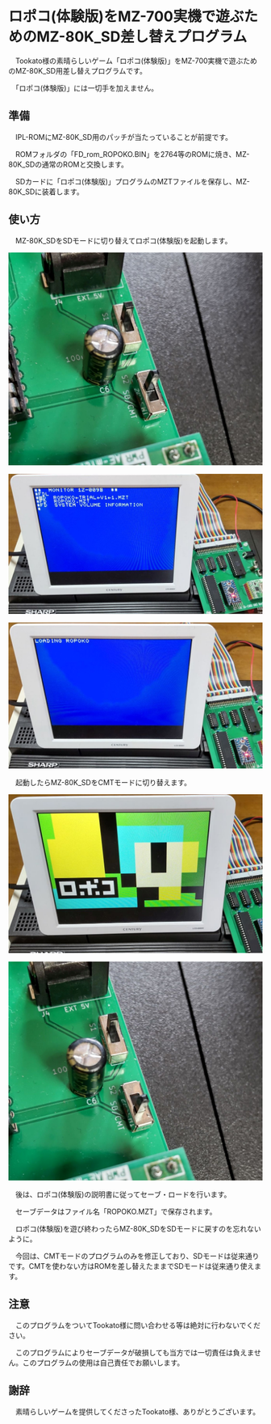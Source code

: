 # ロポコ(体験版)をMZ-700実機で遊ぶためのMZ-80K_SD差し替えプログラム

　Tookato様の素晴らしいゲーム「ロポコ(体験版)」をMZ-700実機で遊ぶためのMZ-80K_SD用差し替えプログラムです。

　「ロポコ(体験版)」には一切手を加えません。

## 準備
　IPL-ROMにMZ-80K_SD用のパッチが当たっていることが前提です。

　ROMフォルダの「FD_rom_ROPOKO.BIN」を2764等のROMに焼き、MZ-80K_SDの通常のROMと交換します。

　SDカードに「ロポコ(体験版)」プログラムのMZTファイルを保存し、MZ-80K_SDに装着します。

## 使い方
　MZ-80K_SDをSDモードに切り替えてロポコ(体験版)を起動します。

![SDモード](https://github.com/yanataka60/MZ-80K_SD_ROPOKO/blob/main/JPEG/SD%E3%83%A2%E3%83%BC%E3%83%89.JPG)

![ファイル選択](https://github.com/yanataka60/MZ-80K_SD_ROPOKO/blob/main/JPEG/%E3%83%AD%E3%83%9D%E3%82%B3(%E4%BD%93%E9%A8%93%E7%89%88)%E3%82%92%E9%81%B8%E6%8A%9E.JPG)

![LOADING](https://github.com/yanataka60/MZ-80K_SD_ROPOKO/blob/main/JPEG/LOADING.JPG)

　起動したらMZ-80K_SDをCMTモードに切り替えます。

![起動](https://github.com/yanataka60/MZ-80K_SD_ROPOKO/blob/main/JPEG/%E3%83%AD%E3%83%9D%E3%82%B3(%E4%BD%93%E9%A8%93%E7%89%88)%E8%B5%B7%E5%8B%95.JPG)

![CMTモード](https://github.com/yanataka60/MZ-80K_SD_ROPOKO/blob/main/JPEG/%E3%83%AD%E3%83%9D%E3%82%B3%E3%83%A2%E3%83%BC%E3%83%89(CMT%E3%83%A2%E3%83%BC%E3%83%89).JPG)

　後は、ロポコ(体験版)の説明書に従ってセーブ・ロードを行います。

　セーブデータはファイル名「ROPOKO.MZT」で保存されます。

　ロポコ(体験版)を遊び終わったらMZ-80K_SDをSDモードに戻すのを忘れないように。

　今回は、CMTモードのプログラムのみを修正しており、SDモードは従来通りです。CMTを使わない方はROMを差し替えたままでSDモードは従来通り使えます。

## 注意
　このプログラムをついてTookato様に問い合わせる等は絶対に行わないでください。

　このプログラムによりセーブデータが破損しても当方では一切責任は負えません。このプログラムの使用は自己責任でお願いします。

## 謝辞
　素晴らしいゲームを提供してくださったTookato様、ありがとうございます。
